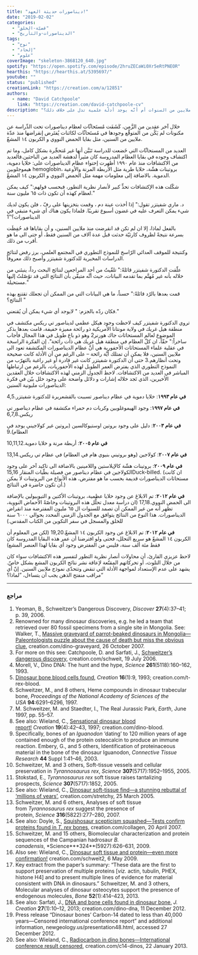 ```yaml
---
title: "ديناصورات حديثة العهد!"
date: "2019-02-02"
categories:
  - "قضيّة-الخلق"
  - "الديناصورات-والتأريخ"
tags:
  - "نوح"
  - "إلحاد"
  - "علوم"
coverImage: "skeleton-3868120_640.jpg"
spotify: "https://open.spotify.com/episode/2hruZECaWi0Xr5eRtPNEOR"
hearthis: "https://hearthis.at/5395697/"
youtube: ""
status: "published"
creationLink: "https://creation.com/a/12851"
authors:
  - name: "David Catchpoole"
    link: "https://creation.com/david-catchpoole-cv"
description: "هل انقرضت الديناصورات منذ عدة ملايين من السنوات أم أنَّه يوجد أدلّة علمية تدل على خلاف ذلك؟"
---
```


خلال آخر عقدين من الزَّمن، كَشَفَت مُستَحاثّات لعظام ديناصورات تحت الدِّراسة عن مكنونات لم يَكُن من المتوقَّع وجودها في مُستَحاثّات لكائنات يُفتَرض إنقراضها منذ عدّة ملايين من السنين، مثل بقايا الحمض النووي و الكربون ١٤ المشعّ.

العديد من المستحاثّات التي خَضعت للدراسة تَبَيَّن أنها غير مُتحجِّرة بشكل كامل، وما تم اكتشاف وجوده في بقايا العظام المدروسة كان مثيراً لدهشة العديد من الباحثين.فالعديد من الاكتشافات منذ عام ١٩٩٠ أظهرت إحتواء عظام الديناصورات على: خلايا دموية، هيموجلوبين hemoglobin، بروتينات هشّة، خلايا طرية مثل الأربطة المرنة والأوعية الدموية. بالاضافة إلى معلومات مهمة مثل الحمض النووي و الكربون ١٤ المشعّ.

شكّلت هذه الإكتشافات تحدٍّ كبير لأنصار نظرية التطور، فبحسب قولهم:" كيف يمكن لعظام كهذه أن تكون ذات ٦٥ مليون سنة."

د. ماري شفيتزر تقول:" إذا أخذت عينة دم ، وقمت بتخزينها على رفّ ، فلن يكون لديك شيء يمكن التعرف عليه في غضون أسبوع تقريبًا. فلماذا يكون هناك أي شيء متبقي في الديناصورات؟"1

بالفعل لماذا، إلا ان لم تكن قد انقرضت منذ ملايين السنين، و أن بقاياها قد حُفِظَت بسرعة نتيجةً لظروف كارثيّة حدثت قبل عدة آلاف من السنين فقط، أو حتى الى ما هو أقرب من ذلك.

وكنتيجة للموقف العدائي الرّاسخ للنموذج التطوري في المجتمع العلمي، برز رفض لنتائج الدراسات المخبرية للدكتورة شفيتزر وأصبح ذلك معروفاً.

علّقت الدكتورة شفيتزر قائلةً:" تلقّيتُ من أحد المراجعين لنتائج البحث رداً، ينبئني من خلاله بأنه غير مُهتَّم بما تقدمه البيانات، حيث أنَّه متيقّن بأن النتائج التي قد توًصّلتُ إليها مستحيلة."

قمت بعدها بالرّد قائلةً:" حسناً، ما هي البيانات التي من الممكن أن تجعلك تقتنع بهذه النتائج؟ "

فكان ردّه بالجزم: " لايوجد أي شيء يمكن أن يُقنعني."

تروي الدكتورة شفيتزر كيف لاحظت وجود هيكل عظمي لديناصور تي ريكس مكتشف في منطقة هيل غريك في ولاية مونتانا الأمريكية ذو رائحة مميزة خفيفة، قامت بعدها بذكر الموضوع لعالم المستحاثات جاك هورنر2 وهو ذو باع طويل في هذا المجال فأجاب ساخراً:" حقّاً، ان كلّ العظام في منطقة هيل غريك هي ذات رائحة". إن الفكرة الراسخة في عقلية علماء المستحاثات الأحفورية هي أنَّ عظام الديناصورات المكتشفة تعود الى ملايين السنين، فلا يمكن أن تمتلك أيَّة رائحة – على الرغم من أن الأدلة كانت صحيحة وتحت أنظارهم.3 حتى أن الدكتورة شفيتزر كانت غير قادرة أو غير راغبة بالتهرّب من النموذج التطوري الذي يفترض العمر الطويل لهذه الأحفوريات، بالرغم من ارتباطها المباشر في العديد من الاكتشافات. لاحظ الجدول الزمني لهذه الاكتشافات خلال العقدين الأخيرين، الذي تَجد خلاله إشارات و دلائل واضحة على وجود خلل بيّن في فكرة الديناصورات مليونية السنين:

**في عام ١٩٩٣**: خلايا دموية في عظام ديناصور تسببت بالقشعريرة للدكتورة شفيتزر.4,5

**في عام ١٩٩٧**: وجود الهيموغلوبين وكريات دم حمراء مكتشفة في عظام ديناصور تي ريكس.6,7,8

**في عام ٢٠٠٣**: دليل على وجود بروتين اوستيوكالسين (بروتين غير كولاجيني يوجد في العظام).9

**في عام ٢٠٠٥**: أربطة مرنة و خلايا دموية.10,11,12

**في عام ٢٠٠٧**: كولاجين (وهو بروتيني بنيوي هام في العظام) في عظام تي ريكس.13,14

**في عام ٢٠٠٩**: بروتينات هشّة كالإيلاستين واللامينين بالاضافة الى تاكيد آخر على وجود الكولاجين في عظام ديناصور من فصيلة بطّيات المنقار 15,16Duck-billed. (ان كانت مستحاثات الديناصورات قديمة بحسب ما هو مفترض، هذه الأنواع من البروتينات لا يمكن أن تكون حاضرة في النتائج.)

**في عام ٢٠١٢**: تم الابلاغ عن وجود خلايا عظمية، بروتينات الأكتين و التيوبيولين بالإضافة الى الحمض النووي.17,18 (ان دراسة معدل تحلُّل هذه البروتينات وخاصّةً الأحماض النووية، تظهر أنه من غير الممكن أن تصمد للسنوات ال ٦٥ مليون المفترضة منذ انقراض الديناصورات. هذا النوع من النتائج يتوافق مع الجدول الزمني المحدد بحوالي ٦٠٠٠ سنة للخلق والمسجل في سفر التكوين من الكتاب المقدس.)

**في عام ٢٠١٢**: تم الابلاغ عن وجود الكربون ١٤ المشعّ.19,20 (لكن من المعلوم أن الكربون ١٤ المشعّ هو سريع التحلل، فحتى ولو افترضنا أن عمر هذه البقايا المدروسة كان فقط مئة ألف سنة، فليس من المفترض وجود أي بقايا لهذا العنصر المشع)

لاحظ عزيزي القارئ، أن محاولات أنصار نظرية التطور لتفسير هذه الاكتشافات سواء كان من خلال التلوث، أو تحركاتهم المقنّعة لإعاقة نشر نتائج الكربون المشع بشكل خاصّ. يشهد على عدم الإستعداد لمواجهة الأدلة التي تنقض وتتحدّى نموذج ملايين السنين. إنّ أي مراقب منفتح الذهن يجب أن يتساءل، ”لماذا؟“

---

### مراجع

1. Yeoman, B., Schweitzer’s Dangerous Discovery, *Discover* **27**(4):37–41; p. 39, 2006.
2. Renowned for many dinosaur discoveries, e.g. he led a team that retrieved over 80 fossil specimens from a single site in Mongolia. See: Walker, T., [Massive graveyard of parrot-beaked dinosaurs in Mongolia—Paleontologists puzzle about the cause of death but miss the obvious clue](https://creation.com/dino-graveyard), creation.com/dino-graveyard, 26 October 2007.
3. For more on this see: Catchpoole, D. and Sarfati, J., [Schweitzer’s dangerous discovery](https://creation.com/schweit), creation.com/schweit, 19 July 2006.
4. Morell, V., Dino DNA: The hunt and the hype, *Science* **261**(5118):160–162, 1993.
5. [Dinosaur bone blood cells found](https://creation.com/t-rex-blood), *Creation* **16**(1):9, 1993; creation.com/t-rex-blood.
6. Schweitzer, M., and 8 others, Heme compounds in dinosaur trabecular bone, *Proceedings of the National Academy of Sciences of the USA* **94**:6291–6296, 1997.
7. M. Schweitzer, M. and Staedter, I., The Real Jurassic Park, *Earth*, June 1997, pp. 55–57.
8. See also: Wieland, C., [Sensational dinosaur blood report!](https://creation.com/dino-blood) *Creation* **19**(4):42–43, 1997; creation.com/dino-blood.
9. Specifically, bones of an *Iguanodon* ‘dating’ to 120 million years of age contained enough of the protein osteocalcin to produce an immune reaction. Embery, G., and 5 others, Identification of proteinaceous material in the bone of the dinosaur Iguanodon, *Connective Tissue Research* **44** Suppl 1:41–46, 2003.
10. Schweitzer, M. and 3 others, Soft-tissue vessels and cellular preservation in *Tyrannosaurus rex*, *Science* **307**(5717):1952–1955, 2005.
11. Stokstad, E., *Tyrannosaurus rex* soft tissue raises tantalizing prospects, *Science* **307**(5717):1852, 2005.
12. See also: Wieland, C., [Dinosaur soft-tissue find—a stunning rebuttal of ‘millions of years’](https://creation.com/stretchy), creation.com/stretchy, 25 March 2005.
13. Schweitzer, M. and 6 others, Analyses of soft tissue from *Tyrannosaurus rex* suggest the presence of protein, *Science* **316**(5822):277–280, 2007.
14. See also: Doyle, S., [Squishosaur scepticism squashed—Tests confirm proteins found in *T. rex* bones](https://creation.com/collagen), creation.com/collagen, 20 April 2007.
15. Schweitzer, M. and 15 others, Biomolecular characterization and protein sequences of the Campanian hadrosaur *B. canadensis*, \*Science**\*324**(5927):626–631, 2009.
16. Also see: Wieland, C., [Dinosaur soft tissue and protein—even more confirmation!](https://creation.com/schweit2) creation.com/schweit2, 6 May 2009.
17. Key extract from the paper’s summary: “These data are the first to support preservation of multiple proteins \[*viz.* actin, tubulin, PHEX, histone H4\] and to present multiple lines of evidence for material consistent with DNA in dinosaurs.” Schweitzer, M. and 3 others, Molecular analyses of dinosaur osteocytes support the presence of endogenous molecules, *Bone* **52**(1):414–423, 2013.
18. See also: Sarfati, J., [DNA and bone cells found in dinosaur bone](https://creation.com/dino-dna), *J. Creation* **27**(1):10–12, 2013; creation.com/dino-dna, 11 December 2012.
19. Press release “Dinosaur bones’ Carbon-14 dated to less than 40,000 years—Censored international conference report” and additional information, newgeology.us/presentation48.html, accessed 27 December 2012.
20. See also: Wieland, C., [Radiocarbon in dino bones—International conference result censored](https://creation.com/c14-dinos), creation.com/c14-dinos, 22 January 2013.

